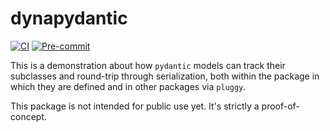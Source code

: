 # dynapydantic

[![CI](https://github.com/psalvaggio/dynapydantic/actions/workflows/ci.yaml/badge.svg)](https://github.com/psalvaggio/dynapydantic/actions/workflows/ci.yaml)
[![Pre-commit](https://github.com/psalvaggio/dynapydantic/actions/workflows/pre-commit.yaml/badge.svg)](https://github.com/psalvaggio/dynapydantic/actions/workflows/pre-commit.yaml)

This is a demonstration about how `pydantic` models can track their subclasses
and round-trip through serialization, both within the package in which they are
defined and in other packages via `pluggy`.

This package is not intended for public use yet. It's strictly a
proof-of-concept.
